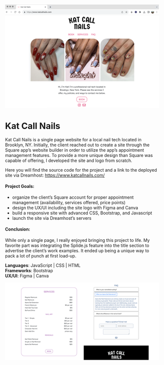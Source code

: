 <center>
 <img src="./images/katcallnails-readme-example1.png" alt="kat call nails readme title image" width="1200"/>
</center>

# Kat Call Nails

Kat Call Nails is a single page website for a local nail tech located in Brooklyn, NY. Initially, the client reached out to create a site through the Square app’s website builder in order to utilize the app’s appointment management features. To provide a more unique design than Square was capable of offering, I developed the site and logo from scratch. 

Here you will find the source code for the project and a link to the deployed site via Dreamhost: https://www.katcallnails.com/


#### Project Goals: 

 * organize the client’s Square account for proper appointment management (availability, services offered, price points)
 * design the UX/UI including the site logo with Figma and Canva
 * build a responsive site with advanced CSS, Bootstrap, and Javascript
 * launch the site via Dreamhost’s servers 


#### Conclusion:

While only a single page, I really enjoyed bringing this project to life. My favorite part was integrating the Splide.js feature into the title section to advertise the client’s work examples. It ended up being a unique way to pack a lot of punch at first load-up.


 **Languages**: JavaScript | CSS | HTML
 <br>
 **Frameworks**: Bootstrap
 <br>
 **UX/UI**: Figma | Canva 
 <br>


<center>
 <img src="./images/katcallnails-readme-example2.png" alt="kat call nails example 2" width="1200"/>
</center>
